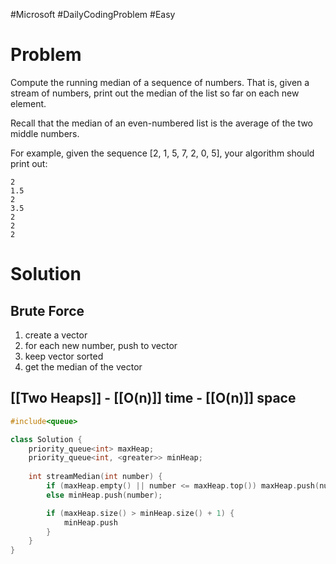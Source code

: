 #Microsoft #DailyCodingProblem #Easy 
# Problem

Compute the running median of a sequence of numbers. That is, given a stream of numbers, print out the median of the list so far on each new element.

Recall that the median of an even-numbered list is the average of the two middle numbers.

For example, given the sequence [2, 1, 5, 7, 2, 0, 5], your algorithm should print out:
```
2
1.5
2
3.5
2
2
2
```
# Solution
## Brute Force

1. create a vector
2. for each new number, push to vector
3. keep vector sorted
4. get the median of the vector

## [[Two Heaps]] - [[O(n)]] time - [[O(n)]] space

```cpp
#include<queue>

class Solution {
	priority_queue<int> maxHeap;
	priority_queue<int, <greater>> minHeap;
	
	int streamMedian(int number) {
		if (maxHeap.empty() || number <= maxHeap.top()) maxHeap.push(number);
		else minHeap.push(number);

		if (maxHeap.size() > minHeap.size() + 1) {
			minHeap.push
		}
	}
}
```